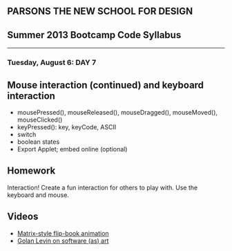 ## PARSONS THE NEW SCHOOL FOR DESIGN
## Summer 2013 Bootcamp Code Syllabus
-------------------------------------------------------------------

### Tuesday, August 6: DAY 7 

## Mouse interaction (continued) and keyboard interaction
* mousePressed(), mouseReleased(), mouseDragged(), mouseMoved(), mouseClicked()
* keyPressed():  key, keyCode, ASCII
* switch
* boolean states
* Export Applet; embed online (optional)

## Homework
Interaction! Create a fun interaction for others to play with.
Use the keyboard and mouse.

## Videos
* [Matrix-style flip-book animation](https://www.youtube.com/watch?v=UocF4ycBnYE)
* [Golan Levin on software (as) art](http://www.ted.com/talks/golan_levin_on_software_as_art.html)

